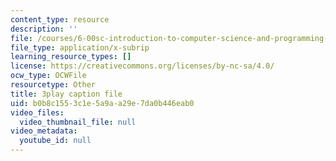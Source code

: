 ```yaml
---
content_type: resource
description: ''
file: /courses/6-00sc-introduction-to-computer-science-and-programming-spring-2011/b0b8c1553c1e5a9aa29e7da0b446eab0_QnAUd-em3E.vtt
file_type: application/x-subrip
learning_resource_types: []
license: https://creativecommons.org/licenses/by-nc-sa/4.0/
ocw_type: OCWFile
resourcetype: Other
title: 3play caption file
uid: b0b8c155-3c1e-5a9a-a29e-7da0b446eab0
video_files:
  video_thumbnail_file: null
video_metadata:
  youtube_id: null
---
```

